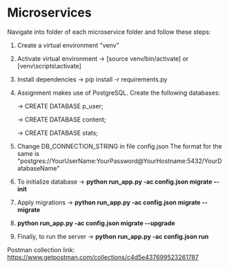# Microservices
Navigate into folder of each microservice folder and follow these steps:
1. Create a virtual environment "venv"
2. Activate virtual environment -> [source venv/bin/activate] or [venv\scripts\activate]
3. Install dependencies -> pip install -r requirements.py
4. Assignment makes use of PostgreSQL. Create the following databases:
   
   -> CREATE DATABASE p_user;
   
   -> CREATE DATABASE content;
   
   -> CREATE DATABASE stats;
5. Change DB_CONNECTION_STRING in file config.json 
The format for the same is "postgres://YourUserName:YourPassword@YourHostname:5432/YourDatabaseName"
6. To initialize database -> **python run_app.py -ac config.json migrate --init**
7. Apply migrations -> **python run_app.py -ac config.json migrate --migrate**
8. **python run_app.py -ac config.json migrate --upgrade**
9. Finally, to run the server -> **python run_app.py -ac config.json run**

Postman collection link: https://www.getpostman.com/collections/c4d5e437699523261787
